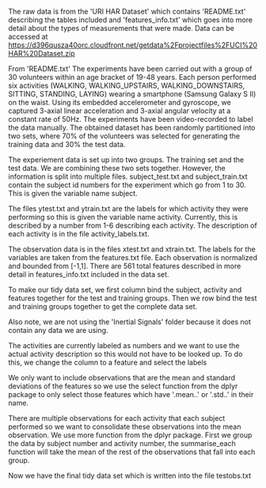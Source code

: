 The raw data is from the 'URI HAR Dataset' which contains 'README.txt' describing the tables included and 'features_info.txt' which goes into more detail about the types of measurements that were made. Data can be accessed at https://d396qusza40orc.cloudfront.net/getdata%2Fprojectfiles%2FUCI%20HAR%20Dataset.zip

From 'README.txt'
The experiments have been carried out with a group of 30 volunteers within an age bracket of 19-48 years. Each person performed six activities (WALKING, WALKING_UPSTAIRS, WALKING_DOWNSTAIRS, SITTING, STANDING, LAYING) wearing a smartphone (Samsung Galaxy S II) on the waist. Using its embedded accelerometer and gyroscope, we captured 3-axial linear acceleration and 3-axial angular velocity at a constant rate of 50Hz. The experiments have been video-recorded to label the data manually. The obtained dataset has been randomly partitioned into two sets, where 70% of the volunteers was selected for generating the training data and 30% the test data. 

The experiement data is set up into two groups. The training set and the test data. We are combining these two sets together. However, the information is split into multiple files.
subject_test.txt and subject_train.txt contain the subject id numbers for the experiment which go from 1 to 30. This is given the variable name subject.

The files ytest.txt and ytrain.txt are the labels for which activity they were performing so this is given the variable name activity. Currently, this is described by a number from 1-6 describing each activity. The description of each activity is in the file activity_labels.txt.

The observation data is in the files xtest.txt and xtrain.txt. The labels for the variables are taken from the features.txt file. Each observation is normalized and bounded from [-1,1]. There are 561 total features described in more detail in features_info.txt included in the data set.

To make our tidy data set, we first column bind the subject, activity and features together for the test and training groups. Then we row bind the test and training groups together to get the complete data set.

Also note, we are not using the 'Inertial Signals' folder because it does not contain any data we are using.

The activities are currently labeled as numbers and we want to use the actual activity description so this would not have to be looked up. To do this, we change the column to a feature and select the labels 

We only want to include observations that are the mean and standard deviations of the features so we use the select function from the dplyr package to only select those features which have '.mean..' or '.std..' in their name.

There are multiple observations for each activity that each subject performed so we want to consolidate these observations into the mean observation. We use more function from the dplyr package. First we group the data by subject number and activity number, the summarise_each function will take the mean of the rest of the observations that fall into each group.

Now we have the final tidy data set which is written into the file testobs.txt